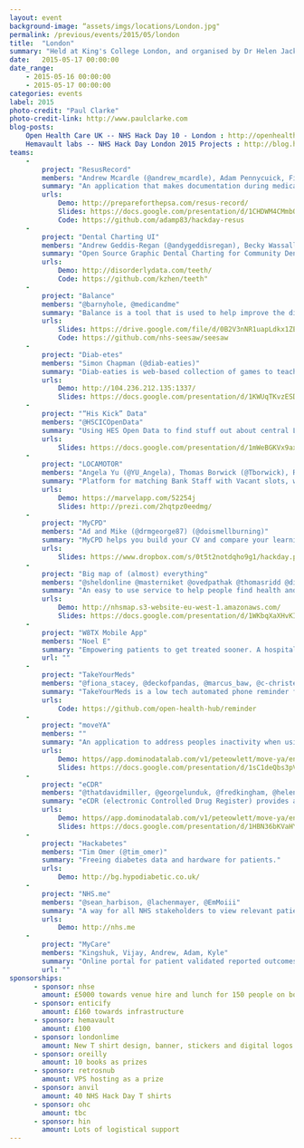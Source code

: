 ```yaml
---
layout: event
background-image: “assets/imgs/locations/London.jpg"
permalink: /previous/events/2015/05/london
title:  "London"
summary: "Held at King's College London, and organised by Dr Helen Jackson"
date:   2015-05-17 00:00:00
date_range:
    - 2015-05-16 00:00:00
    - 2015-05-17 00:00:00
categories: events
label: 2015
photo-credit: "Paul Clarke"
photo-credit-link: http://www.paulclarke.com
blog-posts:
    Open Health Care UK -- NHS Hack Day 10 - London : http://openhealthcare.org.uk/blog/2015/05/25/nhs-hack-day-10/
    Hemavault labs -- NHS Hack Day London 2015 Projects : http://blog.hemavault.com/2015/05/27/nhs-hack-day-london-2015-projects/
teams:
    -
        project: "ResusRecord"
        members: "Andrew Mcardle (@andrew_mcardle), Adam Pennycuick, Finn Catling (@FinnCatling), Maria Cross, John Reynolds, Oscar Bennett (@OFBennett)"
        summary: "An application that makes documentation during medical emergencies easier, faster, and much more accurate."
        urls:
            Demo: http://prepareforthepsa.com/resus-record/
            Slides: https://docs.google.com/presentation/d/1CHDWM4CMmbQIXvR3PT4rfFhFsuRtaLlCWWmuUbzlRII/edit?usp=sharing
            Code: https://github.com/adamp83/hackday-resus
    -
        project: "Dental Charting UI"
        members: "Andrew Geddis-Regan (@andygeddisregan), Becky Wassall (@bexmoxon), Ken Ross (@kzhen), Piete Sartain (@pietesartain), Piotr Dubiniec, John Pyle, Carys Newbury"
        summary: "Open Source Graphic Dental Charting for Community Dental Services – a simple way to record the status of teeth (present, absent, decayed etc), with architecture designed to allow data export in the future."
        urls:
            Demo: http://disorderlydata.com/teeth/
            Code: https://github.com/kzhen/teeth"
    -
        project: "Balance"
        members: "@barnyhole, @medicandme"
        summary: "Balance is a tool that is used to help improve the dialog between clinician and patient to achieve shared decisions."
        urls:
            Slides: https://drive.google.com/file/d/0B2V3nNR1uapLdkx1ZEVGNjhhbzQ/view?usp=sharing
            Code: https://github.com/nhs-seesaw/seesaw
    -
        project: "Diab-etes"
        members: "Simon Chapman (@diab-eaties)"
        summary: "Diab-eaties is web-based collection of games to teach children some simple principles of managing diabetes in a fun way. They can do it at home, or even in clinic before going in to see the doctor."
        urls:
            Demo: http://104.236.212.135:1337/
            Slides: https://docs.google.com/presentation/d/1KWUqTKvzESDnDdi-DVD73g67fj1c6cXvU86XB6SoSm8/view?usp=sh
    -
        project: "“His Kick” Data"
        members: "@HSCICOpenData"
        summary: "Using HES Open Data to find stuff out about central London hospitals – but more to find out about HES data itself."
        urls:
            Slides: https://docs.google.com/presentation/d/1mWeBGKVx9ax_MG7fD7UMYW3oLXyJaQhnjB25CyCitvs/edit?usp=sharing
    -
        project: "LOCAMOTOR"
        members: "Angela Yu (@YU_Angela), Thomas Borwick (@Tborwick), Ritu Saini, James Carter, Ayesha Garrett , Robert Anderson"
        summary: "Platform for matching Bank Staff with Vacant slots, with an iPhone app and front facing calendar website."
        urls:
            Demo: https://marvelapp.com/52254j
            Slides: http://prezi.com/2hqtpz0eedmg/
    -
        project: "MyCPD"
        members: "Ad and Mike (@drmgeorge87) (@doismellburning)"
        summary: "MyCPD helps you build your CV and compare your learning path with your peers."
        urls:
            Slides: https://www.dropbox.com/s/0t5t2notdqho9g1/hackday.pdf?dl=0
    -
        project: "Big map of (almost) everything"
        members: "@sheldonline @masterniket @ovedpathak @thomasridd @didlix"
        summary: "An easy to use service to help people find health and care services – from hospitals to defibrillators. All on one map, with the ability to search and filter."
        urls:
            Demo: http://nhsmap.s3-website-eu-west-1.amazonaws.com/
            Slides: https://docs.google.com/presentation/d/1WKbqXaXHvKIWG1uiar2dtNjcFVxAkly5w2DNBIk17DA/edit?usp=sharing
    -
        project: "W8TX Mobile App"
        members: "Noel E"
        summary: "Empowering patients to get treated sooner. A hospital-facing web-based software to deliver data assurance and innovative techniques in tracking and management patient flow through the journey from referral to treatment."
        url: ""
    -
        project: "TakeYourMeds"
        members: "@fiona_stacey, @deckofpandas, @marcus_baw, @c-christensen, @rossjones, @mikejthompson, @judegibbons, @symroe, @szotten"
        summary: "TakeYourMeds is a low tech automated phone reminder for patient who sometimes need prompting to take their medications or administer other treatments regularly."
        urls:
            Code: https://github.com/open-health-hub/reminder
    -
        project: "moveYA"
        members: ""
        summary: "An application to address peoples inactivity when using devices."
        urls:
            Demo: https//app.dominodatalab.com/v1/peteowlett/move-ya/endpoint
            Slides: https://docs.google.com/presentation/d/1sC1deQbs3pV0RRq5UzpYU1Z4CHYOHTqcBQLsAXzcttg/edit?usp=sharing
    -
        project: "eCDR"
        members: "@thatdavidmiller, @georgelunduk, @fredkingham, @helenst, @bitcollider, @drcjar"
        summary: "eCDR (electronic Controlled Drug Register) provides a simple electronic system to monitor and audit the flow of controlled drugs through a pharmacy. This solution meets legislative requirements and is more reliable, less cumbersome and less time consuming than the existing paper based system."
        urls:
            Demo: https//app.dominodatalab.com/v1/peteowlett/move-ya/endpoint
            Slides: https://docs.google.com/presentation/d/1HBN36bKVaHYOR0NTjsvGB41jFY0Wxss0EMB8ql25FOs/edit?usp=sharing
    -
        project: "Hackabetes"
        members: "Tim Omer (@tim_omer)"
        summary: "Freeing diabetes data and hardware for patients."
        urls:
            Demo: http://bg.hypodiabetic.co.uk/
    -
        project: "NHS.me"
        members: "@sean_harbison, @lachenmayer, @EmMoiii"
        summary: "A way for all NHS stakeholders to view relevant patient data, NHS.me is an interface for patients as well as healthcare professionals, unifying all aspects of patient care into one system."
        urls:
            Demo: http://nhs.me
    -
        project: "MyCare"
        members: "Kingshuk, Vijay, Andrew, Adam, Kyle"
        summary: "Online portal for patient validated reported outcomes."
        url: ""
sponsorships:
      - sponsor: nhse
        amount: £5000 towards venue hire and lunch for 150 people on both days
      - sponsor: enticify
        amount: £160 towards infrastructure
      - sponsor: hemavault
        amount: £100
      - sponsor: londonlime
        amount: New T shirt design, banner, stickers and digital logos for use in projects
      - sponsor: oreilly
        amount: 10 books as prizes
      - sponsor: retrosnub
        amount: VPS hosting as a prize
      - sponsor: anvil
        amount: 40 NHS Hack Day T shirts
      - sponsor: ohc
        amount: tbc
      - sponsor: hin
        amount: Lots of logistical support
---
```

